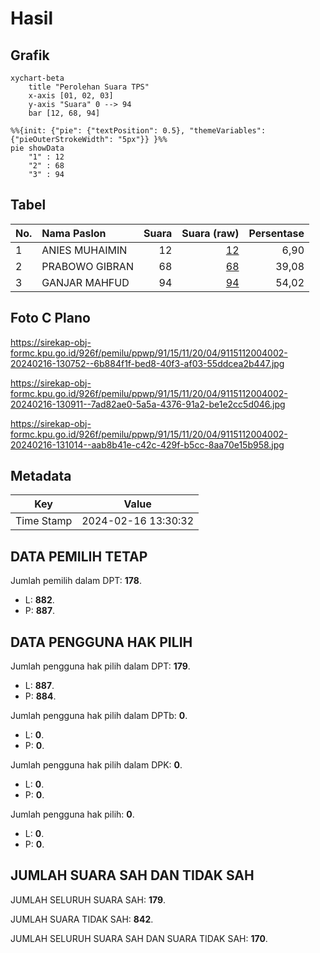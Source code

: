 # Hasil

## Grafik

```mermaid
xychart-beta
    title "Perolehan Suara TPS"
    x-axis [01, 02, 03]
    y-axis "Suara" 0 --> 94
    bar [12, 68, 94]
```

```mermaid
%%{init: {"pie": {"textPosition": 0.5}, "themeVariables": {"pieOuterStrokeWidth": "5px"}} }%%
pie showData
    "1" : 12
    "2" : 68
    "3" : 94
```

## Tabel

| No. | Nama Paslon    | Suara | Suara (raw) | Persentase |
|:--- |:-------------- | -----:| -----------:| ----------:|
| 1   | ANIES MUHAIMIN | 12    | [12][p-1]   | 6,90       |
| 2   | PRABOWO GIBRAN | 68    | [68][p-2]   | 39,08      |
| 3   | GANJAR MAHFUD  | 94    | [94][p-3]   | 54,02      |


[p-1]: https://github.com/gigit-pemilu/pemilu-2024-91-papua/blob/main/pilpres/hitung-suara/sub/91-papua/sub/15-waropen/sub/11-oudate/sub/2004-nau/sub/002-tps/sub/paslon-1.txt
[p-2]: https://github.com/gigit-pemilu/pemilu-2024-91-papua/blob/main/pilpres/hitung-suara/sub/91-papua/sub/15-waropen/sub/11-oudate/sub/2004-nau/sub/002-tps/sub/paslon-2.txt
[p-3]: https://github.com/gigit-pemilu/pemilu-2024-91-papua/blob/main/pilpres/hitung-suara/sub/91-papua/sub/15-waropen/sub/11-oudate/sub/2004-nau/sub/002-tps/sub/paslon-3.txt

## Foto C Plano

https://sirekap-obj-formc.kpu.go.id/926f/pemilu/ppwp/91/15/11/20/04/9115112004002-20240216-130752--6b884f1f-bed8-40f3-af03-55ddcea2b447.jpg

https://sirekap-obj-formc.kpu.go.id/926f/pemilu/ppwp/91/15/11/20/04/9115112004002-20240216-130911--7ad82ae0-5a5a-4376-91a2-be1e2cc5d046.jpg

https://sirekap-obj-formc.kpu.go.id/926f/pemilu/ppwp/91/15/11/20/04/9115112004002-20240216-131014--aab8b41e-c42c-429f-b5cc-8aa70e15b958.jpg


## Metadata

| Key        | Value               |
| ---------- | ------------------- |
| Time Stamp | 2024-02-16 13:30:32 |


## DATA PEMILIH TETAP

Jumlah pemilih dalam DPT: **178**.
 * L: **882**.
 * P: **887**.

## DATA PENGGUNA HAK PILIH

Jumlah pengguna hak pilih dalam DPT: **179**.
 * L: **887**.
 * P: **884**.

Jumlah pengguna hak pilih dalam DPTb: **0**.
 * L: **0**.
 * P: **0**.

Jumlah pengguna hak pilih dalam DPK: **0**.
 * L: **0**.
 * P: **0**.

Jumlah pengguna hak pilih: **0**.
 * L: **0**.
 * P: **0**.

## JUMLAH SUARA SAH DAN TIDAK SAH

JUMLAH SELURUH SUARA SAH: **179**.

JUMLAH SUARA TIDAK SAH: **842**.

JUMLAH SELURUH SUARA SAH DAN SUARA TIDAK SAH: **170**.


